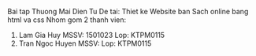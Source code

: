 Bai tap Thuong Mai Dien Tu
De tai: Thiet ke Website ban Sach online bang html va css
Nhom gom 2 thanh vien:
1. Lam Gia Huy
   MSSV: 1501023
   Lop: KTPM0115
2. Tran Ngoc Huyen
   MSSV: 
   Lop: KTPM0115